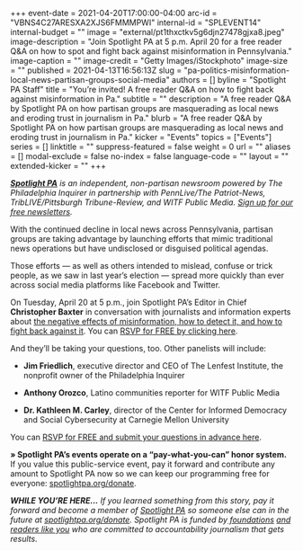 +++
event-date = 2021-04-20T17:00:00-04:00
arc-id = "VBNS4C27ARESXA2XJS6FMMMPWI"
internal-id = "SPLEVENT14"
internal-budget = ""
image = "external/pt1thxctkv5g6djn27478gjxa8.jpeg"
image-description = "Join Spotlight PA at 5 p.m. April 20 for a free reader Q&A on how to spot and fight back against misinformation in Pennsylvania."
image-caption = ""
image-credit = "Getty Images/iStockphoto"
image-size = ""
published = 2021-04-13T16:56:13Z
slug = "pa-politics-misinformation-local-news-partisan-groups-social-media"
authors = []
byline = "Spotlight PA Staff"
title = "You’re invited! A free reader Q&A on how to fight back against misinformation in Pa."
subtitle = ""
description = "A free reader Q&A by Spotlight PA on how partisan groups are masquerading as local news and eroding trust in journalism in Pa."
blurb = "A free reader Q&A by Spotlight PA on how partisan groups are masquerading as local news and eroding trust in journalism in Pa."
kicker = "Events"
topics = ["Events"]
series = []
linktitle = ""
suppress-featured = false
weight = 0
url = ""
aliases = []
modal-exclude = false
no-index = false
language-code = ""
layout = ""
extended-kicker = ""
+++

<a href="https://www.spotlightpa.org/"><i><b>Spotlight PA</b></i></a><i> is an independent, non-partisan newsroom powered by The Philadelphia Inquirer in partnership with PennLive/The Patriot-News, TribLIVE/Pittsburgh Tribune-Review, and WITF Public Media. </i><a href="https://www.spotlightpa.org/newsletters"><i>Sign up for our free newsletters</i></a><i>.</i>

With the continued decline in local news across Pennsylvania, partisan groups are taking advantage by launching efforts that mimic traditional news operations but have undisclosed or disguised political agendas.

Those efforts — as well as others intended to mislead, confuse or trick people, as we saw in last year’s election — spread more quickly than ever across social media platforms like Facebook and Twitter.

On Tuesday, April 20 at 5 p.m., join Spotlight PA’s Editor in Chief <b>Christopher Baxter</b> in conversation with journalists and information experts about <a href="https://www.crowdcast.io/e/misinformation" target=_blank>the negative effects of misinformation, how to detect it, and how to fight back against it</a>. You can <a href="https://www.crowdcast.io/e/misinformation" target=_blank>RSVP for FREE by clicking here</a>.

And they’ll be taking your questions, too. Other panelists will include:

- <b>Jim Friedlich</b>, executive director and CEO of The Lenfest Institute, the nonprofit owner of the Philadelphia Inquirer

- <b>Anthony Orozco</b>, Latino communities reporter for WITF Public Media

- <b>Dr. Kathleen M. Carley</b>, director of&nbsp;the&nbsp;Center for Informed Democracy and Social Cybersecurity&nbsp;at Carnegie Mellon University

You can <a href="https://www.crowdcast.io/e/misinformation" target=_blank>RSVP for FREE and submit your questions in advance here</a>.

<b>» Spotlight PA’s events operate on a “pay-what-you-can” honor system.</b> If you value this public-service event, pay it forward and contribute any amount to Spotlight PA now so we can keep our programming free for everyone: <a href="/donate?campaign=701Dn000000YgpHIAS">spotlightpa.org/donate</a>.

<i><b>WHILE YOU’RE HERE...</b></i><i> If you learned something from this story, pay it forward and become a member of </i><a href="https://www.spotlightpa.org/"><i>Spotlight PA</i></a><i> so someone else can in the future at </i><a href="http://spotlightpa.org/donate"><i>spotlightpa.org/donate</i></a><i>. Spotlight PA is funded by</i><a href="https://www.spotlightpa.org/support"><i> foundations</i></a><i> </i><a href="https://www.spotlightpa.org/support"><i>and readers like you</i></a><i> who are committed to accountability journalism that gets results.</i>
